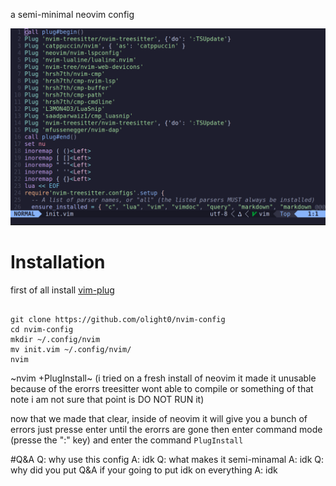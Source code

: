 a semi-minimal neovim config

![Alt text](nvim.png)

# Installation
first of all install [vim-plug](https://github.com/junegunn/vim-plug)
```

git clone https://github.com/olight0/nvim-config
cd nvim-config
mkdir ~/.config/nvim
mv init.vim ~/.config/nvim/
nvim
```
~nvim +PlugInstall~ (i tried on a fresh install of neovim it made it unusable because of the erorrs treesitter wont able to compile or something of that note i am not sure that point is DO NOT RUN it)

now that we made that clear, inside of neovim it will give you a bunch of errors just presse enter until the erorrs are gone then enter command mode (presse the ":" key) and enter the command ```PlugInstall```

#Q&A
Q: why use this config
A: idk
Q: what  makes it semi-minamal
A: idk
Q: why did you put Q&A if your going to put idk on everything
A: idk
